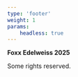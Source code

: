 ```yaml
---
type: 'footer'
weight: 1
params:
    headless: true
---
```


<strong class="section-title">Foxx Edelweiss <i class="icon copyleft"></i> 2025</strong>

Some rights reserved.
